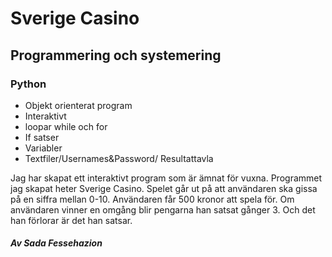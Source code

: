 # Sverige Casino

## Programmering och systemering

### Python
- Objekt orienterat program 
- Interaktivt
- loopar while och for
- If satser
- Variabler
- Textfiler/Usernames&Password/ Resultattavla

Jag har skapat ett interaktivt program som är ämnat för vuxna.
Programmet jag skapat heter Sverige Casino. Spelet går ut på att användaren ska gissa på
en siffra mellan 0-10. Användaren får 500 kronor att spela för. Om användaren vinner en omgång blir pengarna han satsat gånger 3. Och det han förlorar är det han satsar.


 

##### Av Sada Fessehazion